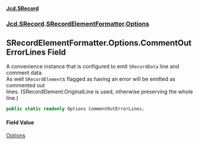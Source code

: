 #### [Jcd.SRecord](index.md 'index')
### [Jcd.SRecord](Jcd.SRecord.md 'Jcd.SRecord').[SRecordElementFormatter](Jcd.SRecord.SRecordElementFormatter.md 'Jcd.SRecord.SRecordElementFormatter').[Options](Jcd.SRecord.SRecordElementFormatter.Options.md 'Jcd.SRecord.SRecordElementFormatter.Options')

## SRecordElementFormatter.Options.CommentOutErrorLines Field

A convenience instance that is configured to emit `SRecordData` line and comment data.  
As well `SRecordElement`s flagged as having an error will be emitted as commented out  
lines. (SRecordElement.OriginalLine is used, otherwise preserving the whole line.)

```csharp
public static readonly Options CommentOutErrorLines;
```

#### Field Value
[Options](Jcd.SRecord.SRecordElementFormatter.Options.md 'Jcd.SRecord.SRecordElementFormatter.Options')